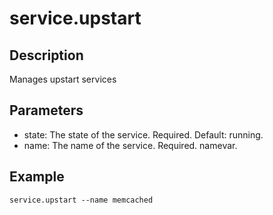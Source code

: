 # service.upstart

## Description

Manages upstart services

## Parameters

* state: The state of the service. Required. Default: running.
* name: The name of the service. Required. namevar.

## Example

```shell
service.upstart --name memcached
```


